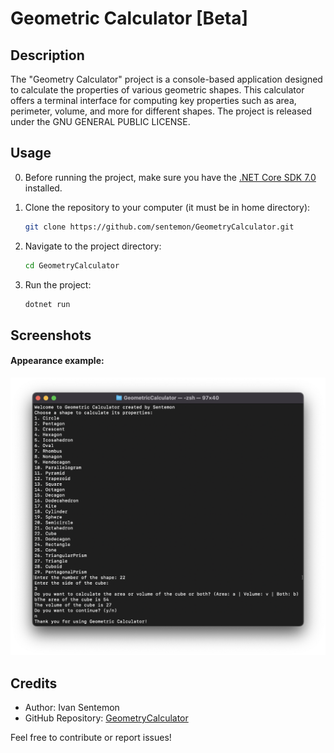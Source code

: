 # Geometric Calculator [Beta]

## Description
The "Geometry Calculator" project is a console-based application designed to calculate the properties of various geometric shapes. This calculator offers a terminal interface for computing key properties such as area, perimeter, volume, and more for different shapes. The project is released under the GNU GENERAL PUBLIC LICENSE.

## Usage
0. Before running the project, make sure you have the [.NET Core SDK 7.0](https://dotnet.microsoft.com/en-us/download/dotnet/7.0) installed.

1. Clone the repository to your computer (it must be in home directory):
    ```bash
    git clone https://github.com/sentemon/GeometryCalculator.git
    ```

2. Navigate to the project directory:
    ```bash
    cd GeometryCalculator
    ```

3. Run the project:
    ```bash
    dotnet run
    ```

## Screenshots
#### Appearance example:
![Geometry Calculator Screenshot](/Assets/example.png)

## Credits
- Author: Ivan Sentemon
- GitHub Repository: [GeometryCalculator](https://github.com/sentemon/GeometryCalculator)

Feel free to contribute or report issues!